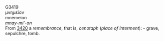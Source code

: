 <body>
  <p>G3419<br>  μνημεῖον  <br> mnēmeion  <br><i>mnay-mi‘-on </i><br>From <a href="g3420.htm">3420</a>  a <i>remembrance</i>, that is, <i>cenotaph</i> (<i>place</i> <i>of</i> <i>interment</i>): - grave, sepulchre, tomb.<br></p>
 </body>